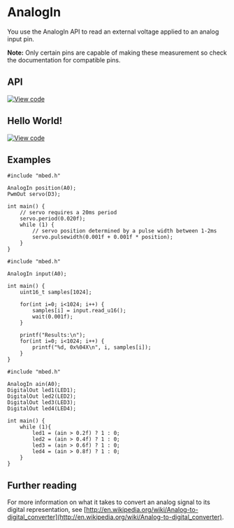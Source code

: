 # AnalogIn

You use the AnalogIn API to read an external voltage applied to an analog input pin. 

<span class="notes">**Note:** Only certain pins are capable of making these measurement so check the documentation for compatible pins.</span>

## API

[![View code](https://www.mbed.com/embed/?type=library)](https://developer.mbed.org/users/mbed_official/code/mbed/docs/tip/classmbed_1_1AnalogIn.html) 

## Hello World!

[![View code](https://www.mbed.com/embed/?url=https://developer.mbed.org/teams/mbed/code/AnalogIn-HelloWorld/)](https://developer.mbed.org/teams/mbed/code/AnalogIn-HelloWorld/file/tip/main.cpp) 

## Examples

```
#include "mbed.h"

AnalogIn position(A0);
PwmOut servo(D3);

int main() {
    // servo requires a 20ms period    
    servo.period(0.020f);
    while (1) {
        // servo position determined by a pulse width between 1-2ms
        servo.pulsewidth(0.001f + 0.001f * position);
    }
}
```   


```
#include "mbed.h"

AnalogIn input(A0);

int main() {
    uint16_t samples[1024];

    for(int i=0; i<1024; i++) {
        samples[i] = input.read_u16();
        wait(0.001f);
    }

    printf("Results:\n");
    for(int i=0; i<1024; i++) {
        printf("%d, 0x%04X\n", i, samples[i]);
    }
}   
```   


```
#include "mbed.h"

AnalogIn ain(A0);
DigitalOut led1(LED1);
DigitalOut led2(LED2);
DigitalOut led3(LED3);
DigitalOut led4(LED4);

int main() {
    while (1){
        led1 = (ain > 0.2f) ? 1 : 0;
        led2 = (ain > 0.4f) ? 1 : 0;
        led3 = (ain > 0.6f) ? 1 : 0;
        led4 = (ain > 0.8f) ? 1 : 0;
    }
}
```

## Further reading

For more information on what it takes to convert an analog signal to its digital representation, see [http://en.wikipedia.org/wiki/Analog-to-digital_converter](http://en.wikipedia.org/wiki/Analog-to-digital_converter).   
